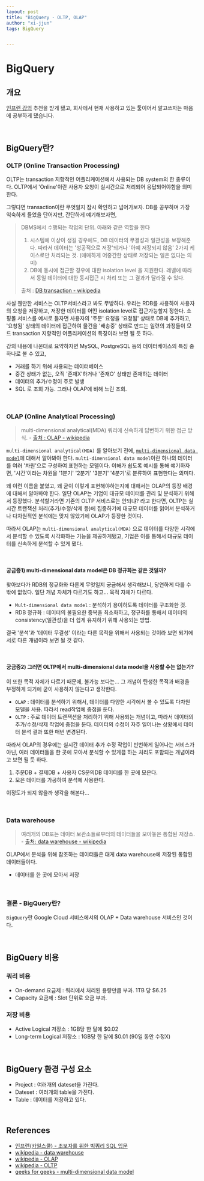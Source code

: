 ```yaml
---
layout: post
title: "BigQuery - OLTP, OLAP"
author: "xi-jjun"
tags: BigQuery


---
```


# BigQuery

## 개요

[인프런 강의](https://www.inflearn.com/course/%EC%B4%88%EB%B3%B4%EC%9E%90%EB%A5%BC-%EC%9C%84%ED%95%9C-%EB%B9%85%EC%BF%BC%EB%A6%AC-sql-%EC%9E%85%EB%AC%B8/dashboard) 추천을 받게 됐고, 회사에서 현재 사용하고 있는 툴이어서 알고쓰자는 마음에 공부하게 됐습니다.

<br>

## BigQuery란?

### OLTP (Online Transaction Processing)

OLTP는 transaction 지향적인 어플리케이션에서 사용되는 DB system의 한 종류이다. OLTP에서 'Online'이란 사용자 요청이 실시간으로 처리되어 응답되어야함을 의미한다. 

그렇다면 transaction이란 무엇일지 잠시 확인하고 넘어가보자. DB를 공부하며 가장 익숙하게 들었을 단어지만, 간단하게 얘기해보자면,

> DBMS에서 수행되는 작업의 단위. 아래와 같은 역할을 한다
>
> 1. 시스템에 이상이 생길 경우에도, DB 데이터의 무결성과 일관성을 보장해준다. 따라서 데이터는 '성공적으로 저장'되거나 '아예 저장되지 않음' 2가지 케이스로만 처리되는 것. (애매하게 어중간한 상태로 저장되는 일은 없다는 의미)
> 2. DB에 동시에 접근할 경우에 대한 isolation level 을 지원한다. 레벨에 따라서 동일 데이터에 대한 동시접근 시 처리 또는 그 결과가 달라질 수 있다.
>
> 출처 : [DB transaction - wikipedia](https://en.wikipedia.org/wiki/Database_transaction)

사실 웬만한 서비스는 OLTP서비스라고 봐도 무방하다. 우리는 RDB를 사용하여 사용자의 요청을 저장하고, 저장한 데이터를 어떤 isolation level로 접근가능할지 정한다. 쇼핑몰 서비스를 예시로 들자면 사용자의 '주문' 요청을 '요청됨' 상태로 DB에 추가하고, '요청됨' 상태의 데이터에 접근하여 물건을 '배송중' 상태로 만드는 일련의 과정들이 모드 transaction 지향적인 어플리케이션의 특징이라 보면 될 듯 하다.

강의 내용에 나온대로 요약하자면 MySQL, PostgreSQL 등의 데이터베이스의 특징 중 하나로 볼 수 있고,

- 거래를 하기 위해 사용되는 데이터베이스
- 중간 상태가 없는, 오직 '존재X'하거나 '존재O' 상태만 존재하는 데이터
- 데이터의 추가/수정이 주로 발생
- SQL 로 조회 가능. 그러나 OLAP에 비해 느린 조회.

<br>

### OLAP (Online Analytical Processing)

> multi-dimensional analytical(MDA) 쿼리에 신속하게 답변하기 위한 접근 방식. - [출처 : OLAP - wikipedia](https://en.wikipedia.org/wiki/Online_analytical_processing)

`multi-dimensional analytical(MDA)` 를 알아보기 전에, [`multi-dimensional data model`](https://www.geeksforgeeks.org/multidimensional-data-model/)에 대해서 알아봐야 한다. `multi-dimensional data model`이란 하나의 데이터를 여러 '차원'으로 구성하여 표현하는 모델이다. 이해가 쉽도록 예시를 통해 얘기하자면, '시간'이라는 차원을 '1분기' '2분기' '3분기' '4분기'로 분류하여 표현한다는 의미다.

왜 이런 이름을 붙였고, 왜 굳이 이렇게 표현해야하는지에 대해서는 OLAP의 등장 배경에 대해서 알아봐야 한다. 일단 OLAP는 기업이 대규모 데이터를 관리 및 분석하기 위해서 등장했다. 분석할거라면 기존의 OLTP 서비스로는 안되냐? 라고 한다면, OLTP는 실시간 트랜잭션 처리(추가/수정/삭제 등)에 집중하기에 대규모 데이터를 읽어서 분석하거나 다차원적인 분석에는 맞지 않았기에 OLAP가 등장한 것이다.

따라서 OLAP는 `multi-dimensional analytical(MDA)` 으로 데이터를 다양한 시각에서 분석할 수 있도록 시각화하는 기능을 제공하게됐고, 기업은 이를 통해서 대규모 데이터를 신속하게 분석할 수 있게 됐다. 

<br>

#### 궁금증1) multi-dimensional data model은 DB 정규화는 같은 것일까?

찾아보다가 RDB의 정규화와 다른게 무엇일지 궁금해서 생각해보니, 당연하게 다를 수 밖에 없었다. 일단 개념 자체가 다르기도 하고... 목적 자체가 다르다.

- `Mult-dimensional data model` : 분석하기 용이하도록 데이터를 구조화한 것.
- RDB 정규화 : 데이터의 불필요한 중복을 최소화하고, 정규화를 통해서 데이터의 consistency(일관성)을 더 쉽게 유지하기 위해 사용되는 방법.

결국 '분석'과 '데이터 무결성' 이라는 다른 목적을 위해서 사용되는 것이라 보면 되기에 서로 다른 개념이라 보면 될 것 같다.

<br>

#### 궁금증2) 그러면 OLTP에서 multi-dimensional data model을 사용할 수는 없는가?

이 또한 목적 자체가 다르기 때문에, 불가능 보다는... 그 개념이 탄생한 목적과 배경을 부정하게 되기에 굳이 사용하지 않는다고 생각한다.

- `OLAP` : 데이터를 분석하기 위해서, 데이터를 다양한 시각에서 볼 수 있도록 다차원 모델을 사용. 따라서 read작업에 중점을 둔다.
- `OLTP` : 주로 데이터 트랜잭션을 처리하기 위해 사용되는 개념이고, 따라서 데이터의 추가/수정/삭제 작업에 중점을 둔다. 데이터의 수정이 자주 일어나는 상황에서 데이터 분석 결과 또한 매번 변경된다.

따라서 OLAP의 경우에는 실시간 데이터 추가 수정 작업이 빈번하게 일어나는 서비스가 아닌, 여러 데이터들을 한 곳에 모아서 분석할 수 있게끔 하는 처리도 포함되는 개념이라고 보면 될 듯 하다.

1. 주문DB + 결제DB + 사용자 CS문의DB 데이터를 한 곳에 모은다.
2. 모은 데이터를 가공하여 분석에 사용한다.

이정도가 되지 않을까 생각을 해본다...

<br>

### Data warehouse

>  여러개의 DB또는 데이터 보관소들로부터의 데이터들을 모아놓은 통합된 저장소. - [출처: data warehouse - wikipedia](https://en.wikipedia.org/wiki/Data_warehouse)

OLAP에서 분석을 위해 참조하는 데이터들은 대게 data warehouse에 저장된 통합된 데이터들이다.

- 데이터를 한 곳에 모아서 저장

<br>

### 결론 - BigQuery란?

`BigQuery`란 Google Cloud 서비스에서의 OLAP + Data warehouse 서비스인 것이다.

<br>

## BigQuery 비용

### 쿼리 비용

- On-demand 요금제 : 쿼리에서 처리된 용량만큼 부과. 1TB 당 $6.25
- Capacity 요금제 : Slot 단위로 요금 부과.

### 저장 비용

- Active Logical 저장소 : 1GB당 한 달에 $0.02
- Long-term Logical 저장소 : 1GB당 한 달에 $0.01 (90일 동안 수정X)

<br>

## BigQuery 환경 구성 요소

- Project : 여러개의 dateset을 가진다.
- Dateset : 여러개의 table을 가진다.
- Table : 데이터를 저장하고 있다.

<br>

## References

- [인프런(카일스쿨) - 초보자를 위한 빅쿼리 SQL 입문](https://www.inflearn.com/course/%EC%B4%88%EB%B3%B4%EC%9E%90%EB%A5%BC-%EC%9C%84%ED%95%9C-%EB%B9%85%EC%BF%BC%EB%A6%AC-sql-%EC%9E%85%EB%AC%B8/dashboard)
- [wikipedia - data warehouse](https://en.wikipedia.org/wiki/Data_warehouse)
- [wikipedia - OLAP](https://en.wikipedia.org/wiki/Online_analytical_processing)
- [wikipedia - OLTP](https://en.wikipedia.org/wiki/Online_transaction_processing)
- [geeks for geeks - multi-dimensional data model](https://www.geeksforgeeks.org/multidimensional-data-model/)

